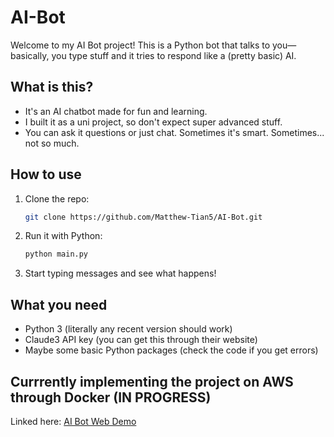 # AI-Bot

Welcome to my AI Bot project! This is a Python bot that talks to you—basically, you type stuff and it tries to respond like a (pretty basic) AI.

## What is this?

- It's an AI chatbot made for fun and learning.
- I built it as a uni project, so don't expect super advanced stuff.
- You can ask it questions or just chat. Sometimes it's smart. Sometimes... not so much.

## How to use

1. Clone the repo:
    ```bash
    git clone https://github.com/Matthew-Tian5/AI-Bot.git
    ```

2. Run it with Python:
    ```bash
    python main.py
    ```

3. Start typing messages and see what happens!

## What you need

- Python 3 (literally any recent version should work)
- Claude3 API key (you can get this through their website)
- Maybe some basic Python packages (check the code if you get errors)

## Currrently implementing the project on AWS through Docker (IN PROGRESS)

Linked here: [AI Bot Web Demo](http://matthew-tian-bucket-ai.s3-website-us-east-1.amazonaws.com)

